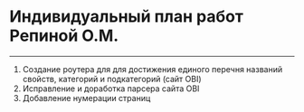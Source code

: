 # Индивидуальный план работ Репиной О.М.
***

1. Создание роутера для для достижения единого перечня названий свойств, категорий и подкатегорий (сайт OBI)
2. Исправление и доработка парсера сайта OBI
3. Добавление нумерации страниц
